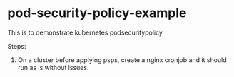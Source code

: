 # pod-security-policy-example
This is to demonstrate kubernetes podsecuritypolicy

Steps:

1. On a cluster before applying psps, create a nginx cronjob and it should run as is without issues.
